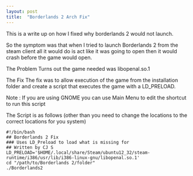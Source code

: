 ```yaml
---
layout: post
title:  "Borderlands 2 Arch Fix"
---
```


This is a write up on how I fixed why borderlands 2 would not launch.
 
So the symptom was that when I tried to launch Borderlands 2 from the steam client all it would do is act like it was going to open then it would crash before the game would open.
 
The Problem
Turns out the game needed was libopenal.so.1
 
  
The Fix
The fix was to allow execution of the game from the installation folder and create a script that executes the game with a LD_PRELOAD.
 
Note : If you are using GNOME you can use Main Menu to edit the shortcut to run this script
 
The Script is as follows (other than you need to change the locations to the correct locations for you system)
 
 ```
 #!/bin/bash
 ## Borderlands 2 Fix
 ### Uses LD_Preload to load what is missing for 
 ## Written by CJ S
 LD_PRELOAD='$HOME/.local/share/Steam/ubuntu12_32/steam-runtime/i386/usr/lib/i386-linux-gnu/libopenal.so.1'
 cd "/path/to/Borderlands 2/folder"
 ./Borderlands2
 ```
